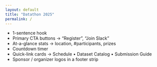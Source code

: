```yaml
---
layout: default          
title: "Datathon 2025"
permalink: /
---
```

- 1-sentence hook  
- Primary CTA buttons → “Register”, “Join Slack”  
- At-a-glance stats → location, #participants, prizes  
- Countdown timer  
- Quick-link cards → Schedule • Dataset Catalog • Submission Guide  
- Sponsor / organizer logos in a footer strip  
